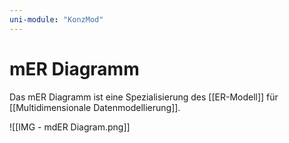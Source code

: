 ```yaml
---
uni-module: "KonzMod"
---
```


# mER Diagramm

Das mER Diagramm ist eine Spezialisierung des [[ER-Modell]] für [[Multidimensionale Datenmodellierung]].

![[IMG - mdER Diagram.png]]
